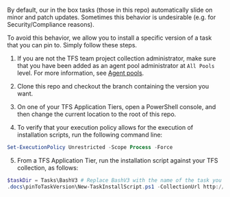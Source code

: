 By default, our in the box tasks (those in this repo) automatically slide on minor and patch updates. Sometimes this behavior is undesirable (e.g. for Security/Compliance reasons).

To avoid this behavior, we allow you to install a specific version of a task that you can pin to. Simply follow these steps.

1. If you are not the TFS team project collection administrator, make sure that you have been added as an agent pool administrator at `All Pools` level. For more information, see [Agent pools](https://msdn.microsoft.com/library/vs/alm/build/agents/admin#agent-pools).

2. Clone this repo and checkout the branch containing the version you want.

3. On one of your TFS Application Tiers, open a PowerShell console, and then change the current location to the root of this repo.

4. To verify that your execution policy allows for the execution of installation scripts, run the following command line:

```powershell
Set-ExecutionPolicy Unrestricted -Scope Process -Force
```

5. From a TFS Application Tier, run the installation script against your TFS collection, as follows:

```powershell
$taskDir = Tasks\BashV3 # Replace BashV3 with the name of the task you would like to install.
.docs\pinToTaskVersion\New-TaskInstallScript.ps1 -CollectionUrl http://myserver:8080/tfs/DefaultCollection -taskDir $taskDir
```
